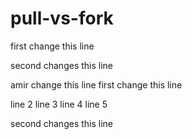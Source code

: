 # pull-vs-fork

first change this line

second changes this line

amir change this line
first change this line

line 2
line 3
line 4
line 5

second changes this line